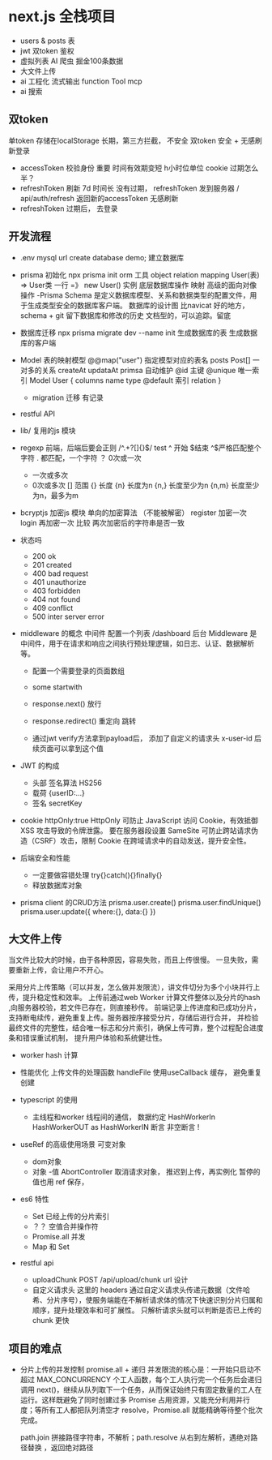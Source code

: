 # next.js 全栈项目

- users & posts 表
- jwt 双token 鉴权
- 虚拟列表
    AI 爬虫 掘金100条数据
- 大文件上传
- ai 工程化
    流式输出
    function Tool
    mcp
- ai 搜索

## 双token
单token 存储在localStorage 长期，第三方拦截， 不安全
双token
安全 + 无感刷新登录
- accessToken 校验身份 重要 时间有效期变短 h小时位单位 cookie
    过期怎么半？
- refreshToken 刷新 7d 时间长
    没有过期， refreshToken  发到服务器 / api/auth/refresh
    返回新的accessToken  无感刷新
- refreshToken 过期后， 去登录


## 开发流程
- .env
    mysql url
    create database demo; 建立数据库
- prisma 初始化    npx prisma init
    orm 工具
    object relation mapping
    User(表) => User类
    一行     =》 new User() 实例
    底层数据库操作 映射 高级的面向对像操作
-Prisma Schema 是定义数据库模型、关系和数据类型的配置文件，用于生成类型安全的数据库客户端。
    数据库的设计图
    比navicat 好的地方， schema + git 留下数据库和修改的历史
    文档型的，可以追踪。留底 

- 数据库迁移
    npx prisma migrate dev --name init
    生成数据库的表
    生成数据库的客户端

- Model 表的映射模型 
    @@map("user")  指定模型对应的表名
    posts       Post[]      一对多的关系
    createAt    updataAt  primsa  自动维护
    @id 主键  @unique 唯一索引
    Model User {
        columns name type    @default
        索引
        relation
    }
    
    - migration 迁移
        有记录


- restful API
- lib/  复用的js 模块
- regexp
    前端，后端后要会正则
    /^.+?[]{}$/   test
    ^ 开始  $结束  ^$严格匹配整个字符
    . 都匹配，一个字符
    ？ 0次或一次
    + 一次或多次
    * 0次或多次
    [] 范围
    {} 长度
    {n} 长度为n
    {n,} 长度至少为n
    {n,m} 长度至少为n，最多为m

- bcryptjs 加密js 模块  单向的加密算法 （不能被解密）
    register  加密一次
    login    再加密一次
    比较  两次加密后的字符串是否一致

- 状态吗
    - 200 ok
    - 201 created
    - 400 bad request
    - 401 unauthorize
    - 403 forbidden
    - 404 not found
    - 409 conflict
    - 500 inter server error


- middleware 的概念 
    中间件  配置一个列表
    /dashboard 后台 
    Middleware 是中间件，用于在请求和响应之间执行预处理逻辑，如日志、认证、数据解析等。
    - 配置一个需要登录的页面数组
    - some startwith
    - response.next() 放行
    - response.redirect() 重定向 跳转

    - 通过jwt verify方法拿到payload后， 添加了自定义的请求头
        x-user-id 
        后续页面可以拿到这个值

- JWT 的构成
    - 头部
        签名算法 HS256
    - 载荷
        {userID:...}
    - 签名
        secretKey 

- cookie
    httpOnly:true
    HttpOnly 可防止 JavaScript 访问 Cookie，有效抵御 XSS 攻击导致的令牌泄露。
    要在服务器段设置
    SameSite 可防止跨站请求伪造（CSRF）攻击，限制 Cookie 在跨域请求中的自动发送，提升安全性。

- 后端安全和性能
    - 一定要做容错处理
        try{}catch(){}finally{} 
    - 释放数据库对象
- prisma client 的CRUD方法
    prisma.user.create()
    prisma.user.findUnique()
    prisma.user.update({
        where:{},
        data:{}
    })



## 大文件上传
当文件比较大的时候，由于各种原因，容易失败，而且上传很慢。
一旦失败，需要重新上传，会让用户不开心。

采用分片上传策略（可以并发，怎么做并发限流），讲文件切分为多个小块并行上传，提升稳定性和效率。
上传前通过web Worker 计算文件整体以及分片的hash ,向服务器校验，若文件已存在，则直接秒传。
前端记录上传进度和已成功分片，支持断电续传，避免重复上传。服务器按序接受分片，存储后进行合并，
并检验最终文件的完整性，结合唯一标志和分片索引，确保上传可靠，整个过程配合进度条和错误重试机制，
提升用户体验和系统健壮性。 

- worker hash 计算

- 性能优化
    上传文件的处理函数 handleFile 使用useCallback 缓存， 避免重复创建

- typescript 的使用
    - 主线程和worker 线程间的通信， 数据约定
    HashWorkerIn
    HashWorkerOUT
    as HashWorkerIN 断言
    非空断言 !


- useRef 的高级使用场景
    可变对象
    - dom对象
    - 对象
    -值
    AbortController  取消请求对象， 推迟到上传，再实例化
    暂停的值也用 ref 保存， 


- es6 特性
    - Set 已经上传的分片索引
    - ？？ 空值合并操作符
    - Promise.all 并发 
    - Map 和 Set

- restful api 
    - uploadChunk   POST /api/upload/chunk   url 设计
    - 自定义请求头 
    这里的 headers 通过自定义请求头传递元数据（文件哈希、分片序号），使服务端能在不解析请求体的情况下快速识别分片归属和顺序，提升处理效率和可扩展性。
    只解析请求头就可以判断是否已上传的chunk   更快

## 项目的难点
- 分片上传的并发控制
    promise.all + 递归
    并发限流的核心是：一开始只启动不超过 MAX_CONCURRENCY 个工人函数，每个工人执行完一个任务后会递归调用 next()，继续从队列取下一个任务，从而保证始终只有固定数量的工人在运行。这样既避免了同时创建过多 Promise 占用资源，又能充分利用并行度；等所有工人都把队列清空才 resolve，Promise.all 就能精确等待整个批次完成。


    path.join 拼接路径字符串，不解析；path.resolve 从右到左解析，遇绝对路径替换
    ，返回绝对路径

